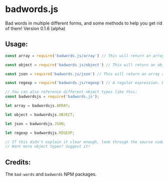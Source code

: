 # badwords.js
Bad words in multiple different forms, and some methods to help you get rid of them!
Version 0.1.6 (alpha)

## Usage:
```javascript
const array = require('badwords.js/array') // This will return an array of swear words. This is also the default.

const object = require('badwords.js/object') // This will return an object of swear-words. Slightly more advanced.

const json = require('badwords.js/json') // This will return an array as well. WARNING: This is synchronous; the 'fs' NPM package does this asynchronously.

const regexp = require('badwords.js/regexp') // A regular expression. Don't know why, but it's there.

// You can also reference different object types like this:
const badwordsjs = require('badwords.js');

let array = badwordsjs.ARRAY;

let object = badwordsjs.OBJECT;

let json = badwordsjs.JSON;

let regexp = badwordsjs.REGEXP;

// If this didn't explain it clear enough, look through the source code!
// Want more object types? Suggest it!
```

## Credits:
The `bad-words` and `badwords` NPM packages.
